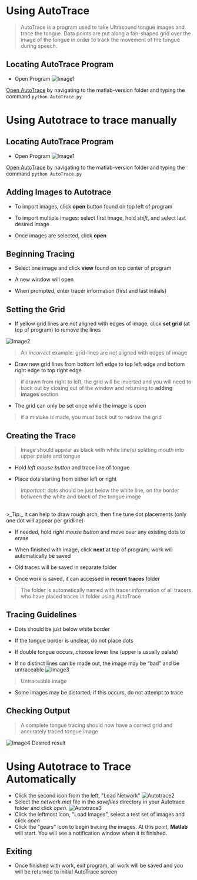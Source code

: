 
Using AutoTrace
====
>AutoTrace is a program used to take Ultrasound tongue images and trace the tongue. Data points are put along a fan-shaped grid over the image of the tongue in order to track the movement of the tongue during speech.

Locating AutoTrace Program
----
 + Open Program
 ![Image1](images/Image1.png)

[Open AutoTrace](../AutoTrace.py) by navigating to the matlab-version folder and typing the command `python AutoTrace.py`

Using Autotrace to trace manually
=====
Locating AutoTrace Program
----
 + Open Program
 ![Image1](images/Image1.png)

[Open AutoTrace](../AutoTrace.py) by navigating to the matlab-version folder and typing the command `python AutoTrace.py`

Adding Images to Autotrace
----

 + To import images, click __open__ button found on top left of program

 + To import multiple images: select first image, hold _shift_, and select last desired image

 + Once images are selected, click __open__

Beginning Tracing
----

 + Select one image and click __view__ found on top center of program

 + A new window will open

 + When prompted, enter tracer information (first and last initials)

Setting the Grid
----

 + If yellow grid lines are not aligned with edges of image, click __set grid__ (at top of program) to remove the lines
  
 ![Image2](images/Image2.png)

 >An _incorrect_ example: grid-lines are not aligned with edges of image

 + Draw new grid lines from bottom left edge to top left edge and bottom right edge to top right edge
 >if drawn from right to left, the grid will be inverted and you will need to back out by closing out of the window and returning to __adding images__ section

 + The grid can only be set once while the image is open
 >if a mistake is made, you must back out to redraw the grid

Creating the Trace
----

>Image should appear as black with white line(s) splitting mouth into upper palate and tongue

 + Hold _left mouse button_ and trace line of tongue

 + Place dots starting from either left or right

>_Important:_ dots should be just below the white line, on the border between the white and black of the tongue image
<br />
>_Tip:_ it can help to draw rough arch, then fine tune dot placements (only one dot will appear per gridline)

 + If needed, hold _right mouse button_ and move over any existing dots to erase

 + When finished with image, click __next__ at top of program; work will automatically be saved

 + Old traces will be saved in separate folder

 + Once work is saved, it can accessed in __recent traces__ folder
 >The folder is automatically named with tracer information of all tracers who have placed traces in folder using AutoTrace

Tracing Guidelines
----

 + Dots should be just below white border

 + If the tongue border is unclear, do not place dots

 + If double tongue occurs, choose lower line (upper is usually palate)

 + If no distinct lines can be made out, the image may be “bad” and be untraceable
![Image3](images/Image3.png)
>Untraceable image

 + Some images may be distorted; if this occurs, do not attempt to trace

Checking Output
----

>A complete tongue tracing should now have a correct grid and accurately traced tongue image

![Image4](images/Image4.png)
Desired result

Using Autotrace to Trace Automatically
=====
  + Click the second icon from the left, "Load Network"
 ![Autotrace2](images/Autotrace2.png)
 + Select the _network.mat_ file in the _savefiles_ directory in your Autotrace folder and click _open_. 
![Autotrace3](images/Autotrace3.png) 
 + Click the leftmost icon, "Load Images", select a test set of images and click _open_
 + Click the "gears" icon to begin tracing the images. At this point, __Matlab__ will start. You will see a notification window when it is finished. 


Exiting
----

 + Once finished with work, exit program, all work will be saved and you will be returned to initial AutoTrace screen


